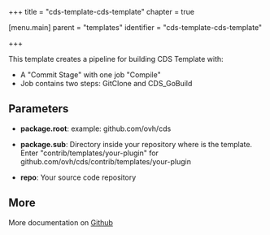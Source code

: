 +++
title = "cds-template-cds-template"
chapter = true

[menu.main]
parent = "templates"
identifier = "cds-template-cds-template"

+++


This template creates a pipeline for building CDS Template with:

- A "Commit Stage" with one job "Compile"
- Job contains two steps: GitClone and CDS_GoBuild


## Parameters

* **package.root**: example: github.com/ovh/cds
* **package.sub**: Directory inside your repository where is the template.
Enter "contrib/templates/your-plugin" for github.com/ovh/cds/contrib/templates/your-plugin
			
* **repo**: Your source code repository


## More

More documentation on [Github](https://github.com/ovh/cds/tree/master/contrib/templates/cds-template-cds-template/README.md)

